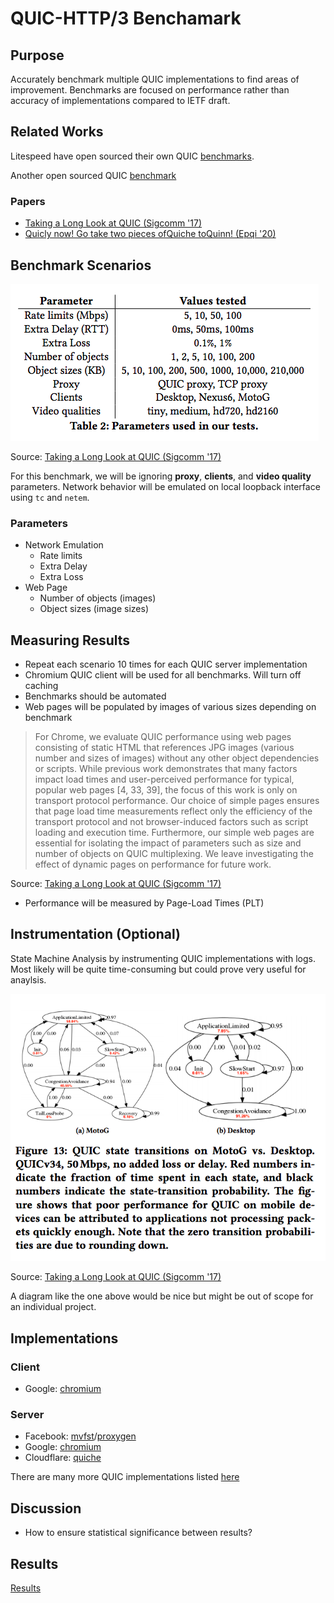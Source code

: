# QUIC-HTTP/3 Benchamark

## Purpose

Accurately benchmark multiple QUIC implementations to find areas of improvement. Benchmarks are focused on performance rather than accuracy of implementations compared to IETF draft.

## Related Works

Litespeed have open sourced their own QUIC [benchmarks](https://github.com/litespeedtech/lsquic). 

Another open sourced QUIC [benchmark](https://github.com/Shenggan/quic_vs_tcp)

### Papers
- [Taking a Long Look at QUIC (Sigcomm '17)](https://conferences.sigcomm.org/imc/2017/papers/imc17-final39.pdf)
- [Quicly now! Go take two pieces ofQuiche toQuinn! (Epqi '20)](https://qlog.edm.uhasselt.be/epiq/files/QUICandH3ImplementationDiversity_Marx_REVIEW9may2020.pdf)

## Benchmark Scenarios

![Test Parameters](./static/parameters.png)

Source: [Taking a Long Look at QUIC (Sigcomm '17)](https://conferences.sigcomm.org/imc/2017/papers/imc17-final39.pdf)

For this benchmark, we will be ignoring **proxy**, **clients**, and **video quality** parameters. Network behavior will be emulated on local loopback interface using ```tc``` and ```netem```. 

### Parameters
- Network Emulation
  - Rate limits
  - Extra Delay
  - Extra Loss
- Web Page
  - Number of objects (images)
  - Object sizes (image sizes)

## Measuring Results

- Repeat each scenario 10 times for each QUIC server implementation
- Chromium QUIC client will be used for all benchmarks. Will turn off caching
- Benchmarks should be automated
- Web pages will be populated by images of various sizes depending on benchmark

> For Chrome, we evaluate QUIC performance using web pages consisting of static HTML that references JPG images (various number and sizes of images) without any other object dependencies or scripts. While previous work demonstrates that many factors impact load times and user-perceived performance for typical, popular web pages [4, 33, 39], the focus of this work is only on transport protocol performance. Our choice of simple pages ensures that page load time measurements reflect only the efficiency of the transport protocol and not browser-induced factors such as script loading and execution time. Furthermore, our simple web pages are essential for isolating the impact of parameters such as size and number of
objects on QUIC multiplexing. We leave investigating the effect of dynamic pages on performance for future work.

Source: [Taking a Long Look at QUIC (Sigcomm '17)](https://conferences.sigcomm.org/imc/2017/papers/imc17-final39.pdf)

- Performance will be measured by Page-Load Times (PLT)

## Instrumentation (Optional)

State Machine Analysis by instrumenting QUIC implementations with logs. Most likely will be quite time-consuming but could prove very useful for anaylsis.

![statemchine](static/statemachine.png)

Source: [Taking a Long Look at QUIC (Sigcomm '17)](https://conferences.sigcomm.org/imc/2017/papers/imc17-final39.pdf)

A diagram like the one above would be nice but might be out of scope for an individual project.

## Implementations

### Client
- Google: [chromium](https://www.chromium.org/quic/playing-with-quic)


### Server
- Facebook: [mvfst](https://github.com/facebookincubator/mvfst)/[proxygen](https://github.com/facebook/proxygen)
- Google: [chromium](https://www.chromium.org/quic/playing-with-quic)
- Cloudflare: [quiche](https://github.com/cloudflare/quiche)

There are many more QUIC implementations listed [here](https://github.com/quicwg/base-drafts/wiki/Implementations) 

## Discussion

- How to ensure statistical significance between results? 

## Results

[Results](RESULTS.md)